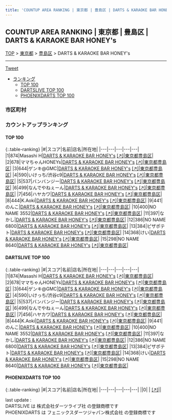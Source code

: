 ```yaml
---
title: 'COUNTUP AREA RANKING | 東京都 | 豊島区 | DARTS & KARAOKE BAR HONEY's'
---
```

## COUNTUP AREA RANKING | 東京都 | 豊島区 | DARTS & KARAOKE BAR HONEY's

[TOP](/darts/rank/) > [東京都](/darts/rank/東京都/) > [豊島区](/darts/rank/東京都/豊島区/) > DARTS & KARAOKE BAR HONEY's

___

<a href="https://twitter.com/share?ref_src=twsrc%5Etfw" data-text="COUNTUP AREA RANKING | 東京都豊島区DARTS & KARAOKE BAR HONEY's" class="twitter-share-button" data-hashtags="DARTSLIVE,PHOENIXDARTS,darts,ダーツ" data-show-count="false">Tweet</a>

* [ランキング](#カウントアップランキング)
    * [TOP 100](#top-100)
    * [DARTSLIVE TOP 100](#dartslive-top-100)
    * [PHOENIXDARTS TOP 100](#phoenixdarts-top-100)

### 市区町村

<ul>

</ul>

### カウントアップランキング

#### TOP 100



{:.table-ranking}
|#|スコア|名前|店名|所在地|
|---|---|---|---|---|
|1|874|<span class="rank-name-dl">Masashi H</span>|<a href="/darts/rank/shops/0bd24c1c32bf5a3b0d9b047a20a7ba1e.html">DARTS & KARAOKE BAR HONEY's</a> <a href="https://search.dartslive.com/jp/shop/0bd24c1c32bf5a3b0d9b047a20a7ba1e">[↗]</a>|<a href="/darts/rank/東京都/豊島区">東京都豊島区</a>|
|2|678|<span class="rank-name-dl">ママちゃんHONEYs</span>|<a href="/darts/rank/shops/0bd24c1c32bf5a3b0d9b047a20a7ba1e.html">DARTS & KARAOKE BAR HONEY's</a> <a href="https://search.dartslive.com/jp/shop/0bd24c1c32bf5a3b0d9b047a20a7ba1e">[↗]</a>|<a href="/darts/rank/東京都/豊島区">東京都豊島区</a>|
|3|644|<span class="rank-name-dl">ゲンキ@GMC</span>|<a href="/darts/rank/shops/0bd24c1c32bf5a3b0d9b047a20a7ba1e.html">DARTS & KARAOKE BAR HONEY's</a> <a href="https://search.dartslive.com/jp/shop/0bd24c1c32bf5a3b0d9b047a20a7ba1e">[↗]</a>|<a href="/darts/rank/東京都/豊島区">東京都豊島区</a>|
|4|590|<span class="rank-name-dl">いけっち/渋谷c9</span>|<a href="/darts/rank/shops/0bd24c1c32bf5a3b0d9b047a20a7ba1e.html">DARTS & KARAOKE BAR HONEY's</a> <a href="https://search.dartslive.com/jp/shop/0bd24c1c32bf5a3b0d9b047a20a7ba1e">[↗]</a>|<a href="/darts/rank/東京都/豊島区">東京都豊島区</a>|
|5|537|<span class="rank-name-dl">バンバンジー</span>|<a href="/darts/rank/shops/0bd24c1c32bf5a3b0d9b047a20a7ba1e.html">DARTS & KARAOKE BAR HONEY's</a> <a href="https://search.dartslive.com/jp/shop/0bd24c1c32bf5a3b0d9b047a20a7ba1e">[↗]</a>|<a href="/darts/rank/東京都/豊島区">東京都豊島区</a>|
|6|499|<span class="rank-name-dl">なんでやねぇーん</span>|<a href="/darts/rank/shops/0bd24c1c32bf5a3b0d9b047a20a7ba1e.html">DARTS & KARAOKE BAR HONEY's</a> <a href="https://search.dartslive.com/jp/shop/0bd24c1c32bf5a3b0d9b047a20a7ba1e">[↗]</a>|<a href="/darts/rank/東京都/豊島区">東京都豊島区</a>|
|7|456|<span class="rank-name-dl">ハヤカワ</span>|<a href="/darts/rank/shops/0bd24c1c32bf5a3b0d9b047a20a7ba1e.html">DARTS & KARAOKE BAR HONEY's</a> <a href="https://search.dartslive.com/jp/shop/0bd24c1c32bf5a3b0d9b047a20a7ba1e">[↗]</a>|<a href="/darts/rank/東京都/豊島区">東京都豊島区</a>|
|8|444|<span class="rank-name-dl">K.Aoki</span>|<a href="/darts/rank/shops/0bd24c1c32bf5a3b0d9b047a20a7ba1e.html">DARTS & KARAOKE BAR HONEY's</a> <a href="https://search.dartslive.com/jp/shop/0bd24c1c32bf5a3b0d9b047a20a7ba1e">[↗]</a>|<a href="/darts/rank/東京都/豊島区">東京都豊島区</a>|
|9|441|<span class="rank-name-dl">のんこ</span>|<a href="/darts/rank/shops/0bd24c1c32bf5a3b0d9b047a20a7ba1e.html">DARTS & KARAOKE BAR HONEY's</a> <a href="https://search.dartslive.com/jp/shop/0bd24c1c32bf5a3b0d9b047a20a7ba1e">[↗]</a>|<a href="/darts/rank/東京都/豊島区">東京都豊島区</a>|
|10|400|<span class="rank-name-dl">NO NAME 3552</span>|<a href="/darts/rank/shops/0bd24c1c32bf5a3b0d9b047a20a7ba1e.html">DARTS & KARAOKE BAR HONEY's</a> <a href="https://search.dartslive.com/jp/shop/0bd24c1c32bf5a3b0d9b047a20a7ba1e">[↗]</a>|<a href="/darts/rank/東京都/豊島区">東京都豊島区</a>|
|11|397|<span class="rank-name-dl">なかし</span>|<a href="/darts/rank/shops/0bd24c1c32bf5a3b0d9b047a20a7ba1e.html">DARTS & KARAOKE BAR HONEY's</a> <a href="https://search.dartslive.com/jp/shop/0bd24c1c32bf5a3b0d9b047a20a7ba1e">[↗]</a>|<a href="/darts/rank/東京都/豊島区">東京都豊島区</a>|
|12|386|<span class="rank-name-dl">NO NAME 6800</span>|<a href="/darts/rank/shops/0bd24c1c32bf5a3b0d9b047a20a7ba1e.html">DARTS & KARAOKE BAR HONEY's</a> <a href="https://search.dartslive.com/jp/shop/0bd24c1c32bf5a3b0d9b047a20a7ba1e">[↗]</a>|<a href="/darts/rank/東京都/豊島区">東京都豊島区</a>|
|13|384|<span class="rank-name-dl">ピザポテト</span>|<a href="/darts/rank/shops/0bd24c1c32bf5a3b0d9b047a20a7ba1e.html">DARTS & KARAOKE BAR HONEY's</a> <a href="https://search.dartslive.com/jp/shop/0bd24c1c32bf5a3b0d9b047a20a7ba1e">[↗]</a>|<a href="/darts/rank/東京都/豊島区">東京都豊島区</a>|
|14|368|<span class="rank-name-dl">けい</span>|<a href="/darts/rank/shops/0bd24c1c32bf5a3b0d9b047a20a7ba1e.html">DARTS & KARAOKE BAR HONEY's</a> <a href="https://search.dartslive.com/jp/shop/0bd24c1c32bf5a3b0d9b047a20a7ba1e">[↗]</a>|<a href="/darts/rank/東京都/豊島区">東京都豊島区</a>|
|15|298|<span class="rank-name-dl">NO NAME 8640</span>|<a href="/darts/rank/shops/0bd24c1c32bf5a3b0d9b047a20a7ba1e.html">DARTS & KARAOKE BAR HONEY's</a> <a href="https://search.dartslive.com/jp/shop/0bd24c1c32bf5a3b0d9b047a20a7ba1e">[↗]</a>|<a href="/darts/rank/東京都/豊島区">東京都豊島区</a>|


#### DARTSLIVE TOP 100



{:.table-ranking}
|#|スコア|名前|店名|所在地|
|---|---|---|---|---|
|1|874|<span class="rank-name-dl">Masashi H</span>|<a href="/darts/rank/shops/0bd24c1c32bf5a3b0d9b047a20a7ba1e.html">DARTS & KARAOKE BAR HONEY's</a> <a href="https://search.dartslive.com/jp/shop/0bd24c1c32bf5a3b0d9b047a20a7ba1e">[↗]</a>|<a href="/darts/rank/東京都/豊島区">東京都豊島区</a>|
|2|678|<span class="rank-name-dl">ママちゃんHONEYs</span>|<a href="/darts/rank/shops/0bd24c1c32bf5a3b0d9b047a20a7ba1e.html">DARTS & KARAOKE BAR HONEY's</a> <a href="https://search.dartslive.com/jp/shop/0bd24c1c32bf5a3b0d9b047a20a7ba1e">[↗]</a>|<a href="/darts/rank/東京都/豊島区">東京都豊島区</a>|
|3|644|<span class="rank-name-dl">ゲンキ@GMC</span>|<a href="/darts/rank/shops/0bd24c1c32bf5a3b0d9b047a20a7ba1e.html">DARTS & KARAOKE BAR HONEY's</a> <a href="https://search.dartslive.com/jp/shop/0bd24c1c32bf5a3b0d9b047a20a7ba1e">[↗]</a>|<a href="/darts/rank/東京都/豊島区">東京都豊島区</a>|
|4|590|<span class="rank-name-dl">いけっち/渋谷c9</span>|<a href="/darts/rank/shops/0bd24c1c32bf5a3b0d9b047a20a7ba1e.html">DARTS & KARAOKE BAR HONEY's</a> <a href="https://search.dartslive.com/jp/shop/0bd24c1c32bf5a3b0d9b047a20a7ba1e">[↗]</a>|<a href="/darts/rank/東京都/豊島区">東京都豊島区</a>|
|5|537|<span class="rank-name-dl">バンバンジー</span>|<a href="/darts/rank/shops/0bd24c1c32bf5a3b0d9b047a20a7ba1e.html">DARTS & KARAOKE BAR HONEY's</a> <a href="https://search.dartslive.com/jp/shop/0bd24c1c32bf5a3b0d9b047a20a7ba1e">[↗]</a>|<a href="/darts/rank/東京都/豊島区">東京都豊島区</a>|
|6|499|<span class="rank-name-dl">なんでやねぇーん</span>|<a href="/darts/rank/shops/0bd24c1c32bf5a3b0d9b047a20a7ba1e.html">DARTS & KARAOKE BAR HONEY's</a> <a href="https://search.dartslive.com/jp/shop/0bd24c1c32bf5a3b0d9b047a20a7ba1e">[↗]</a>|<a href="/darts/rank/東京都/豊島区">東京都豊島区</a>|
|7|456|<span class="rank-name-dl">ハヤカワ</span>|<a href="/darts/rank/shops/0bd24c1c32bf5a3b0d9b047a20a7ba1e.html">DARTS & KARAOKE BAR HONEY's</a> <a href="https://search.dartslive.com/jp/shop/0bd24c1c32bf5a3b0d9b047a20a7ba1e">[↗]</a>|<a href="/darts/rank/東京都/豊島区">東京都豊島区</a>|
|8|444|<span class="rank-name-dl">K.Aoki</span>|<a href="/darts/rank/shops/0bd24c1c32bf5a3b0d9b047a20a7ba1e.html">DARTS & KARAOKE BAR HONEY's</a> <a href="https://search.dartslive.com/jp/shop/0bd24c1c32bf5a3b0d9b047a20a7ba1e">[↗]</a>|<a href="/darts/rank/東京都/豊島区">東京都豊島区</a>|
|9|441|<span class="rank-name-dl">のんこ</span>|<a href="/darts/rank/shops/0bd24c1c32bf5a3b0d9b047a20a7ba1e.html">DARTS & KARAOKE BAR HONEY's</a> <a href="https://search.dartslive.com/jp/shop/0bd24c1c32bf5a3b0d9b047a20a7ba1e">[↗]</a>|<a href="/darts/rank/東京都/豊島区">東京都豊島区</a>|
|10|400|<span class="rank-name-dl">NO NAME 3552</span>|<a href="/darts/rank/shops/0bd24c1c32bf5a3b0d9b047a20a7ba1e.html">DARTS & KARAOKE BAR HONEY's</a> <a href="https://search.dartslive.com/jp/shop/0bd24c1c32bf5a3b0d9b047a20a7ba1e">[↗]</a>|<a href="/darts/rank/東京都/豊島区">東京都豊島区</a>|
|11|397|<span class="rank-name-dl">なかし</span>|<a href="/darts/rank/shops/0bd24c1c32bf5a3b0d9b047a20a7ba1e.html">DARTS & KARAOKE BAR HONEY's</a> <a href="https://search.dartslive.com/jp/shop/0bd24c1c32bf5a3b0d9b047a20a7ba1e">[↗]</a>|<a href="/darts/rank/東京都/豊島区">東京都豊島区</a>|
|12|386|<span class="rank-name-dl">NO NAME 6800</span>|<a href="/darts/rank/shops/0bd24c1c32bf5a3b0d9b047a20a7ba1e.html">DARTS & KARAOKE BAR HONEY's</a> <a href="https://search.dartslive.com/jp/shop/0bd24c1c32bf5a3b0d9b047a20a7ba1e">[↗]</a>|<a href="/darts/rank/東京都/豊島区">東京都豊島区</a>|
|13|384|<span class="rank-name-dl">ピザポテト</span>|<a href="/darts/rank/shops/0bd24c1c32bf5a3b0d9b047a20a7ba1e.html">DARTS & KARAOKE BAR HONEY's</a> <a href="https://search.dartslive.com/jp/shop/0bd24c1c32bf5a3b0d9b047a20a7ba1e">[↗]</a>|<a href="/darts/rank/東京都/豊島区">東京都豊島区</a>|
|14|368|<span class="rank-name-dl">けい</span>|<a href="/darts/rank/shops/0bd24c1c32bf5a3b0d9b047a20a7ba1e.html">DARTS & KARAOKE BAR HONEY's</a> <a href="https://search.dartslive.com/jp/shop/0bd24c1c32bf5a3b0d9b047a20a7ba1e">[↗]</a>|<a href="/darts/rank/東京都/豊島区">東京都豊島区</a>|
|15|298|<span class="rank-name-dl">NO NAME 8640</span>|<a href="/darts/rank/shops/0bd24c1c32bf5a3b0d9b047a20a7ba1e.html">DARTS & KARAOKE BAR HONEY's</a> <a href="https://search.dartslive.com/jp/shop/0bd24c1c32bf5a3b0d9b047a20a7ba1e">[↗]</a>|<a href="/darts/rank/東京都/豊島区">東京都豊島区</a>|


#### PHOENIXDARTS TOP 100



{:.table-ranking}
|#|スコア|名前|店名|所在地|
|---|---|---|---|---|
||0|<span class="rank-name-dl"> </span>|<a href="/darts/rank/shops/.html"></a> <a href="">[↗]</a>|<a href="/darts/rank//"></a>|


<div class="footer border-top border-gray-light mt-5 pt-3 text-right text-gray">
    last update : <span style="font-weight: italic" id="foot_last_modified"></span><br />
    DARTSLIVE は 株式会社ダーツライブ社 の登録商標です<br />
    PHOENIXDARTS は フェニックスダーツジャパン株式会社 の登録商標です<br />
</div>

<script src="https://cdnjs.cloudflare.com/ajax/libs/jquery.tablesorter/2.31.3/js/jquery.tablesorter.min.js" integrity="sha512-qzgd5cYSZcosqpzpn7zF2ZId8f/8CHmFKZ8j7mU4OUXTNRd5g+ZHBPsgKEwoqxCtdQvExE5LprwwPAgoicguNg==" crossorigin="anonymous" referrerpolicy="no-referrer"></script>
<link rel="stylesheet" href="https://cdnjs.cloudflare.com/ajax/libs/jquery.tablesorter/2.31.3/css/theme.default.min.css" integrity="sha512-wghhOJkjQX0Lh3NSWvNKeZ0ZpNn+SPVXX1Qyc9OCaogADktxrBiBdKGDoqVUOyhStvMBmJQ8ZdMHiR3wuEq8+w==" crossorigin="anonymous" referrerpolicy="no-referrer" />
<script>
$(function() {
    $(".table-ranking").tablesorter({sortList:[[0, 0]]});
    $("#foot_last_modified").text(formatDate(new Date(document.lastModified), 'yyyy-MM-dd HH:mm:ss'));
});
</script>

<script async src="https://platform.twitter.com/widgets.js" charset="utf-8"></script>